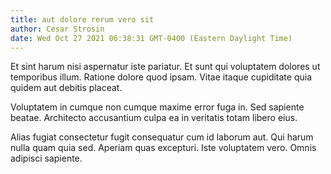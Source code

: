 ```yaml
---
title: aut dolore rerum vero sit
author: Cesar Strosin
date: Wed Oct 27 2021 06:38:31 GMT-0400 (Eastern Daylight Time)
---
```

Et sint harum nisi aspernatur iste pariatur. Et sunt qui voluptatem dolores ut temporibus illum. Ratione dolore quod ipsam. Vitae itaque cupiditate quia quidem aut debitis placeat.

 Voluptatem in cumque non cumque maxime error fuga in. Sed sapiente beatae. Architecto accusantium culpa ea in veritatis totam libero eius.

 Alias fugiat consectetur fugit consequatur cum id laborum aut. Qui harum nulla quam quia sed. Aperiam quas excepturi. Iste voluptatem vero. Omnis adipisci sapiente.